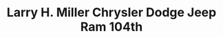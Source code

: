---
title: "Larry H. Miller Chrysler Dodge Jeep Ram 104th"
url: /thornton/larry-h-miller-chrysler-dodge-jeep-ram-104th/
shop: car
---